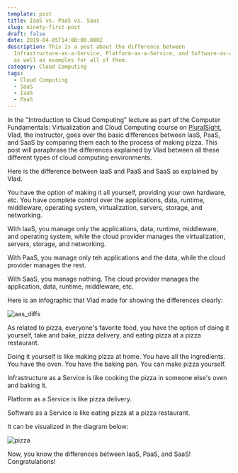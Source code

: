 ```yaml
---
template: post
title: IaaS vs. PaaS vs. Saas
slug: ninety-first-post
draft: false
date: 2019-04-05T14:00:00.000Z
description: This is a post about the difference between
  Infrastructure-as-a-Service, Platform-as-a-Service, and Software-as-a-Service,
  as well as examples for all of them.
category: Cloud Computing
tags:
  - Cloud Computing
  - SaaS
  - IaaS
  - PaaS
---
```



In the "Introduction to Cloud Computing" lecture as part of the Computer Fundamentals: Virtualization and Cloud Computing course on <a href="https://app.pluralsight.com/player?course=computer-fundamentals-virtualization-cloud-computing&author=vlad-catrinescu&name=1dece36d-7c2b-44c9-b664-ef21feff5171&clip=2&mode=live">PluralSight</a>, Vlad, the instructor, goes over the basic differences between IaaS, PaaS, and SaaS by comparing them each to the process of making pizza. This post will paraphrase the differences explained by Vlad between all these different types of cloud computing environments. 

Here is the difference between IaaS and PaaS and SaaS as explained by Vlad. 

You have the option of making it all yourself, providing your own hardware, etc. You have complete control over the applications, data, runtime, middleware, operating system, virtualization, servers, storage, and networking. 

With IaaS, you manage only the applications, data, runtime, middleware, and operating system, while the cloud provider manages the virtualization, servers, storage, and networking. 

With PaaS, you manage only teh applications and the data, while the cloud provider manages the rest. 

With SaaS, you manage nothing. The cloud provider manages the application, data, runtime, middleware, etc. 

Here is an infographic that Vlad made for showing the differences clearly: 

![aas_diffs](./aas_diffs.png)

As related to pizza, everyone's favorite food, you have the option of doing it yourself, take and bake, pizza delivery, and eating pizza at a pizza restaurant. 

Doing it yourself is like making pizza at home. You have all the ingredients. You have the oven. You have the baking pan. You can make pizza yourself. 

Infrastructure as a Service is like cooking the pizza in someone else's oven and baking it. 

Platform as a Service is like pizza delivery. 

Software as a Service is like eating pizza at a pizza restaurant. 

It can be visualized in the diagram below: 

![pizza](./pizza.png)

Now, you know the differences between IaaS, PaaS, and SaaS! Congratulations!




